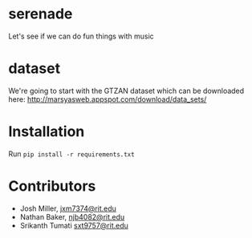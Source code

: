 # serenade
Let's see if we can do fun things with music

# dataset
We're going to start with the GTZAN dataset which can be downloaded here: http://marsyasweb.appspot.com/download/data_sets/

# Installation
Run `pip install -r requirements.txt`

# Contributors
- Josh Miller, jxm7374@rit.edu
- Nathan Baker, njb4082@rit.edu
- Srikanth Tumati sxt9757@rit.edu

